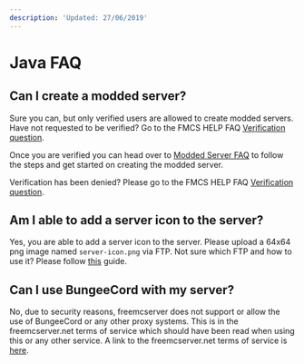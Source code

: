 ```yaml
---
description: 'Updated: 27/06/2019'
---
```


# Java FAQ

## Can I create a modded server?

Sure you can, but only verified users are allowed to create modded servers. Have not requested to be verified? Go to the FMCS HELP FAQ [Verification question](../#how-to-be-verified-and-do-i-need-to-complete-everything-on-the-verification-list).

Once you are verified you can head over to [Modded Server FAQ](modded-server-faq.md) to follow the steps and get started on creating the modded server.

Verification has been denied? Please go to the FMCS HELP FAQ [Verification question](../#how-to-be-verified-and-do-i-need-to-complete-everything-on-the-verification-list).

## Am I able to add a server icon to the server?

Yes, you are able to add a server icon to the server. Please upload a 64x64 png image named `server-icon.png` via FTP. Not sure which FTP and how to use it? Please follow [this](../#how-to-get-and-use-the-recommended-ftp-client) guide.

## Can I use BungeeCord with my server?

No, due to security reasons, freemcserver does not support or allow the use of BungeeCord or any other proxy systems. This is in the freemcserver.net terms of service which should have been read when using this or any other service. A link to the freemcserver.net terms of service is [here](https://freemcserver.net/site/tos).

